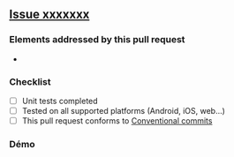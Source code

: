 ## [Issue xxxxxxx](https://github.com/amwebexpert/guess_the_text/issues/xxxxxxx)

### Elements addressed by this pull request

- 

### Checklist

- [ ] Unit tests completed
- [ ] Tested on all supported platforms (Android, iOS, web...)
- [ ] This pull request conforms to [Conventional commits](https://www.conventionalcommits.org/en/v1.0.0/#summary)

### Démo

